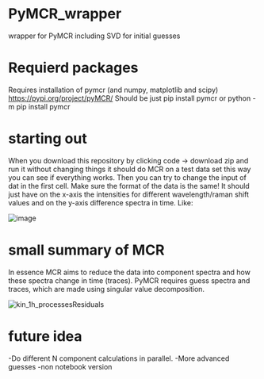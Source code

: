 # PyMCR_wrapper
wrapper for PyMCR including SVD for initial guesses

# Requierd packages
Requires installation of pymcr (and numpy, matplotlib and scipy)
https://pypi.org/project/pyMCR/
Should be just pip install pymcr or python -m pip install pymcr

# starting out
When you download this repository by clicking code -> download zip and run it without changing things it should do MCR on a test data set
this way you can see if everything works. Then you can try to change the input of dat in the first cell. Make sure the format of the data is the same!
It should just have on the x-axis the intensities for different wavelength/raman shift values and on the y-axis difference spectra in time. Like:

![image](https://user-images.githubusercontent.com/60261797/211803037-1d3df785-d1b7-4318-acef-68d1be20f103.png)

# small summary of MCR
In essence MCR aims to reduce the data into component spectra and how these spectra change in time (traces). PyMCR requires guess spectra and traces, which are made using singular value decomposition. 

![kin_1h_processesResiduals](https://user-images.githubusercontent.com/60261797/211803866-b9945a52-b038-4f22-8b0f-e29d58748509.png)

# future idea
-Do different N component calculations in parallel.
-More advanced guesses
-non notebook version
